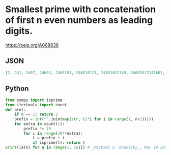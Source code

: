 # Smallest prime with concatenation of first n even numbers as leading digits\.
https://oeis.org/A068838
## JSON
```JSON
[2, 241, 2467, 24683, 2468101, 246810121, 24681012149, 24681012141601, 2468101214161811, 246810121416182039, 24681012141618202211, 2468101214161820222441, 246810121416182022242641, 246810121416182022242628043, 24681012141618202224262830073]
```
## Python
```Python
from sympy import isprime
from itertools import count
def a(n):
    if n == 1: return 2
    prefix = int("".join(map(str, (2*i for i in range(1, n+1)))))
    for extra in count(1):
        prefix *= 10
        for i in range(10**extra):
            t = prefix + i
            if isprime(t): return t
print([a(n) for n in range(1, 16)]) # _Michael S. Branicky_, Mar 19 2024
```
